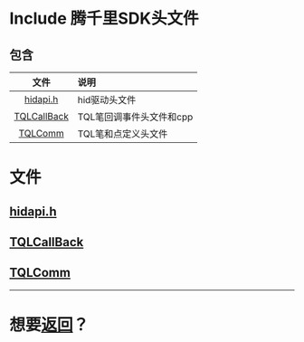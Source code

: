 # Include  腾千里SDK头文件

## 包含

|文件|说明|
|:---:|:---|
|[hidapi.h](#hidapih)|hid驱动头文件|
|[TQLCallBack](#tqlcallback)|TQL笔回调事件头文件和cpp|
|[TQLComm](#tqlcomm)|TQL笔和点定义头文件|


# 文件

## [hidapi.h](./hidapi.h)

## [TQLCallBack](./TQLCallBack.h)

## [TQLComm](./TQLComm.h)

---
# 想要[返回](../README.md)？